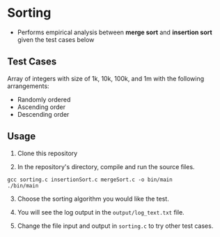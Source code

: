 # Sorting
- Performs empirical analysis between **merge sort** and **insertion sort** given the test cases below

## Test Cases

Array of integers with size of 1k, 10k, 100k, and 1m with the following arrangements:
- Randomly ordered
- Ascending order
- Descending order

## Usage
1. Clone this repository

2. In the repository's directory, compile and run the source files. 
```
gcc sorting.c insertionSort.c mergeSort.c -o bin/main
./bin/main
```

3. Choose the sorting algorithm you would like the test.

3. You will see the log output in the `output/log_text.txt` file.

4. Change the file input and output in `sorting.c` to try other test cases.



